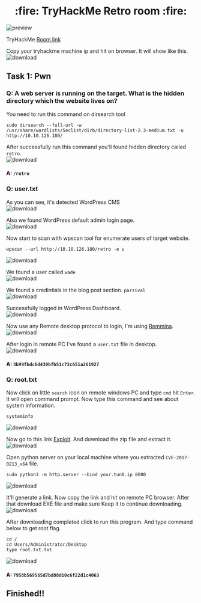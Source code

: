 <h1 align="center">:fire: TryHackMe Retro room :fire: </h1>

![preview](images/01-Screenshot.png)<br/>

TryHackMe [Room link](https://tryhackme.com/room/retro)<br/>


Copy your tryhackme machine ip and hit on browser. It will show like this.<br/>
![download](images/02-windows-server.png)<br/>

## Task 1: Pwn
### Q: A web server is running on the target. What is the hidden directory which the website lives on?

You need to run this command on dirsearch tool<br/>

    sudo dirsearch --full-url -w /usr/share/wordlists/Seclist/dirb/directory-list-2.3-medium.txt -u http://10.10.126.180/

After successfully run this command you'll found hidden directory called `retro`.<br/>
![download](images/03-found-hidden-directory.png)<br/>

#### A: `/retro`

### Q: user.txt

As you can see, it's detected WordPress CMS<br/>
![download](images/04-Wordpress-cms-detected-with-wp-version.png)<br/>

Also we found WordPress default admin login page.<br/>
![download](images/05-found-wp-default-login-page.png)<br/>

Now start to scan with wpscan tool for enumerate users of target website.<br/>

    wpscan --url http://10.10.126.180/retro -e u

![download](images/06-scan-with-wp-scanner-tool.png)<br/>

We found a user called `wade`<br/>
![download](images/07-found-user-named-wade.png)<br/>

We found a credintials in the blog post section. `parzival`<br/>
![download](images/09-guess-password-for-wade-user.png)<br/>

Successfully logged in WordPress Dashboard.<br/>
![download](images/10-logged-in-by-wade-user.png)<br/>

Now use any Remote desktop protocol to login, I'm using [Remmina](https://remmina.org).<br/>
![download](images/15-give-credintials-for-login.png)<br/>

After login in remote PC I've found a `user.txt` file in desktop.<br/>
![download](images/16-logged-in-and-found-user-flag.png)<br/>

#### A: `3b99fbdc6d430bfb51c72c651a261927`

### Q: root.txt
Now click on little `search` icon on remote windows PC and type `cmd` hit `Enter`. It will open command prompt. Now type this command and see about system information.<br/>

    systeminfo

![download](images/17-open-cmd-to-see-info.png)<br/>

Now go to this link [Exploit](https://github.com/SecWiki/windows-kernel-exploits/blob/master/CVE-2017-0213/CVE-2017-0213_x64.zip). And download the zip file and extract it.<br/>
![download](images/18-take-karnel-exploit-and-transfer-on-remote-windows.png)<br/>

Open python server on your local machine where you extracted `CVE-2017-0213_x64` file.<br/>

    sudo python3 -m http.server --bind your.tun0.ip 8080

![download](images/19-create-a-python-server-on-local-machine.png)<br/>

It'll generate a link. Now copy the link and hit on remote PC browser. After that download EXE file and make sure Keep it to continue downloading.
![download](images/20-download-on-remote-PC.png)<br/>

After downloading completed click to run this program. And type command below to get root flag.

    cd /
    cd Users/Administrator/Desktop
    type root.txt.txt

![download](images/21-root-flag.png)<br/>

#### A: `7958b569565d7bd88d10c6f22d1c4063`

## Finished!!